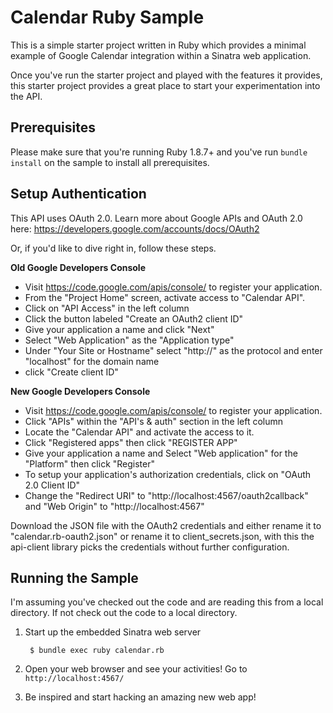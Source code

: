 # Calendar Ruby Sample

This is a simple starter project written in Ruby which provides a minimal
example of Google Calendar integration within a Sinatra web application.

Once you've run the starter project and played with the features it provides,
this starter project provides a great place to start your experimentation into
the API.

## Prerequisites

Please make sure that you're running Ruby 1.8.7+ and you've run
`bundle install` on the sample to install all prerequisites.

## Setup Authentication

This API uses OAuth 2.0. Learn more about Google APIs and OAuth 2.0 here:
https://developers.google.com/accounts/docs/OAuth2

Or, if you'd like to dive right in, follow these steps.

**Old Google Developers Console**

 - Visit https://code.google.com/apis/console/ to register your application.
 - From the "Project Home" screen, activate access to "Calendar API".
 - Click on "API Access" in the left column
 - Click the button labeled "Create an OAuth2 client ID"
 - Give your application a name and click "Next"
 - Select "Web Application" as the "Application type"
 - Under "Your Site or Hostname" select "http://" as the protocol and enter
   "localhost" for the domain name
 - click "Create client ID"


**New Google Developers Console**

 - Visit https://code.google.com/apis/console/ to register your application.
 - Click "APIs" within the "API's & auth" section in the left column
 - Locate the "Calendar API" and activate the access to it.
 - Click "Registered apps" then click "REGISTER APP"
 - Give your application a name and Select "Web application" for the "Platform" then click "Register"
 - To setup your application's authorization credentials, click on "OAuth 2.0 Client ID"
 - Change the "Redirect URI" to  "http://localhost:4567/oauth2callback" and "Web Origin" to "http://localhost:4567"


Download the JSON file with the OAuth2 credentials and either rename it to "calendar.rb-oauth2.json" or 
rename it to client_secrets.json, with this the api-client library picks the credentials without further configuration.

## Running the Sample

I'm assuming you've checked out the code and are reading this from a local
directory. If not check out the code to a local directory.

1. Start up the embedded Sinatra web server

        $ bundle exec ruby calendar.rb

2. Open your web browser and see your activities! Go to `http://localhost:4567/`

3. Be inspired and start hacking an amazing new web app!
